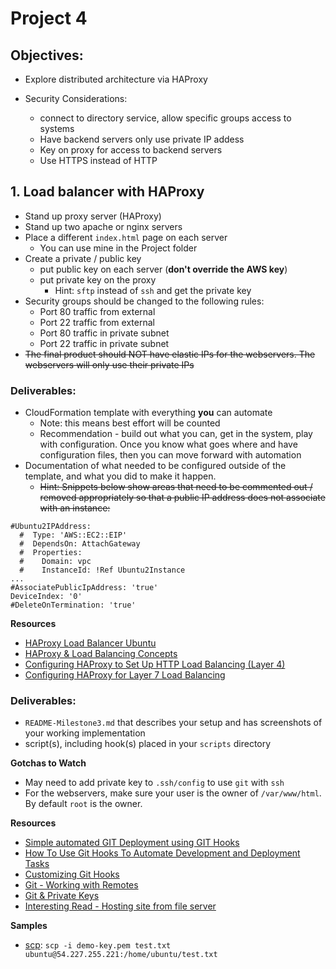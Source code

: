 # Project 4

## Objectives:

- Explore distributed architecture via HAProxy

- Security Considerations:
  - connect to directory service, allow specific groups access to systems
  - Have backend servers only use private IP addess
  - Key on proxy for access to backend servers
  - Use HTTPS instead of HTTP

## 1. Load balancer with HAProxy

- Stand up proxy server (HAProxy)
- Stand up two apache or nginx servers
- Place a different `index.html` page on each server
  - You can use mine in the Project folder
- Create a private / public key
  - put public key on each server (**don't override the AWS key**)
  - put private key on the proxy
    - Hint: `sftp` instead of `ssh` and get the private key
- Security groups should be changed to the following rules:
  - Port 80 traffic from external
  - Port 22 traffic from external
  - Port 80 traffic in private subnet
  - Port 22 traffic in private subnet
- ~~The final product should NOT have elastic IPs for the webservers. The webservers will only use their private IPs~~

### Deliverables:

- CloudFormation template with everything **you** can automate
  - Note: this means best effort will be counted
  - Recommendation - build out what you can, get in the system, play with configuration. Once you know what goes where and have configuration files, then you can move forward with automation
- Documentation of what needed to be configured outside of the template, and what you did to make it happen.
  - ~~Hint: Snippets below show areas that need to be commented out / removed appropriately so that a public IP address does not associate with an instance:~~

```
#Ubuntu2IPAddress:
  #  Type: 'AWS::EC2::EIP'
  #  DependsOn: AttachGateway
  #  Properties:
  #    Domain: vpc
  #    InstanceId: !Ref Ubuntu2Instance
...
#AssociatePublicIpAddress: 'true'
DeviceIndex: '0'
#DeleteOnTermination: 'true'
```

**Resources**

- [HAProxy Load Balancer Ubuntu](https://upcloud.com/community/tutorials/haproxy-load-balancer-ubuntu/)
- [HAProxy & Load Balancing Concepts](https://www.digitalocean.com/community/tutorials/an-introduction-to-haproxy-and-load-balancing-concepts)
- [Configuring HAProxy to Set Up HTTP Load Balancing (Layer 4)](https://www.digitalocean.com/community/tutorials/how-to-use-haproxy-to-set-up-http-load-balancing-on-an-ubuntu-vps)
- [Configuring HAProxy for Layer 7 Load Balancing](https://www.digitalocean.com/community/tutorials/how-to-use-haproxy-as-a-layer-7-load-balancer-for-wordpress-and-nginx-on-ubuntu-14-04)

### Deliverables:

- `README-Milestone3.md` that describes your setup and has screenshots of your working implementation
- script(s), including hook(s) placed in your `scripts` directory

**Gotchas to Watch**

- May need to add private key to `.ssh/config` to use `git` with `ssh`
- For the webservers, make sure your user is the owner of `/var/www/html`. By default `root` is the owner.

**Resources**

- [Simple automated GIT Deployment using GIT Hooks](https://gist.github.com/noelboss/3fe13927025b89757f8fb12e9066f2fa)
- [How To Use Git Hooks To Automate Development and Deployment Tasks](https://www.digitalocean.com/community/tutorials/how-to-use-git-hooks-to-automate-development-and-deployment-tasks)
- [Customizing Git Hooks](https://git-scm.com/book/en/v2/Customizing-Git-Git-Hooks)
- [Git - Working with Remotes](https://git-scm.com/book/en/v2/Git-Basics-Working-with-Remotes)
- [Git & Private Keys](https://superuser.com/questions/232373/how-to-tell-git-which-private-key-to-use)
- [Interesting Read - Hosting site from file server](https://www.digitalocean.com/community/tutorials/how-to-use-haproxy-as-a-layer-4-load-balancer-for-wordpress-application-servers-on-ubuntu-14-04)

**Samples**

- [scp](https://en.wikipedia.org/wiki/Secure_copy_protocol): `scp -i demo-key.pem test.txt ubuntu@54.227.255.221:/home/ubuntu/test.txt`
